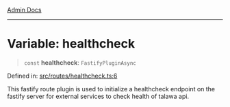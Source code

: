 [Admin Docs](/)

***

# Variable: healthcheck

> `const` **healthcheck**: `FastifyPluginAsync`

Defined in: [src/routes/healthcheck.ts:6](https://github.com/gautam-divyanshu/talawa-api/blob/de42235531e11387f0ad0479547630845dbc8b37/src/routes/healthcheck.ts#L6)

This fastify route plugin is used to initialize a healthcheck endpoint on the fastify server for external services to check health of talawa api.
